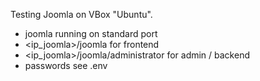 Testing Joomla on VBox "Ubuntu".
- joomla running on standard port
- <ip_joomla>/joomla for frontend
- <ip_joomla>/joomla/administrator for admin / backend
- passwords see .env
